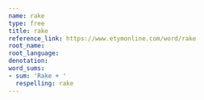 ```yaml
---
name: rake
type: free
title: rake
reference_link: https://www.etymonline.com/word/rake
root_name: 
root_language: 
denotation: 
word_sums:
- sum: 'Rake + '
  respelling: rake
---
```

